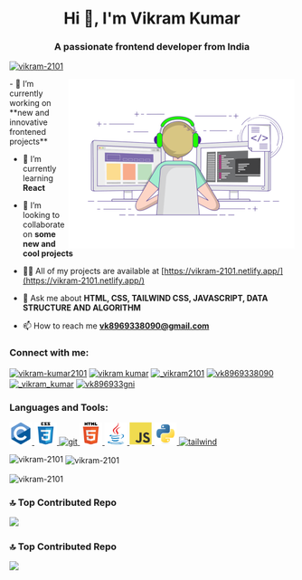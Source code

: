 <h1 align="center">Hi 👋, I'm Vikram Kumar</h1>
<h3 align="center">A passionate frontend developer from India</h3>

<p align="left"> <a href="https://github.com/ryo-ma/github-profile-trophy"><img src="https://github-profile-trophy.vercel.app/?username=vikram-2101" alt="vikram-2101" /></a> </p>
<img align="right" alt="Coding" width="400" src="https://raw.githubusercontent.com/devSouvik/devSouvik/master/gif3.gif">
- 🔭 I’m currently working on **new and innovative frontened projects**

- 🌱 I’m currently learning **React**

- 👯 I’m looking to collaborate on **some new and cool projects**

- 👨‍💻 All of my projects are available at [https://vikram-2101.netlify.app/](https://vikram-2101.netlify.app/)

- 💬 Ask me about **HTML, CSS, TAILWIND CSS, JAVASCRIPT, DATA STRUCTURE AND ALGORITHM**

- 📫 How to reach me **vk8969338090@gmail.com**

<h3 align="left">Connect with me:</h3>
<p align="left">
<a href="https://linkedin.com/in/vikram-kumar2101" target="blank"><img align="center" src="https://raw.githubusercontent.com/rahuldkjain/github-profile-readme-generator/master/src/images/icons/Social/linked-in-alt.svg" alt="vikram-kumar2101" height="30" width="40" /></a>
<a href="https://fb.com/vikram kumar" target="blank"><img align="center" src="https://raw.githubusercontent.com/rahuldkjain/github-profile-readme-generator/master/src/images/icons/Social/facebook.svg" alt="vikram kumar" height="30" width="40" /></a>
<a href="https://instagram.com/_vikram2101" target="blank"><img align="center" src="https://raw.githubusercontent.com/rahuldkjain/github-profile-readme-generator/master/src/images/icons/Social/instagram.svg" alt="_vikram2101" height="30" width="40" /></a>
<a href="https://www.codechef.com/users/vk8969338090" target="blank"><img align="center" src="https://cdn.jsdelivr.net/npm/simple-icons@3.1.0/icons/codechef.svg" alt="vk8969338090" height="30" width="40" /></a>
<a href="https://www.leetcode.com/_vikram_kumar" target="blank"><img align="center" src="https://raw.githubusercontent.com/rahuldkjain/github-profile-readme-generator/master/src/images/icons/Social/leet-code.svg" alt="_vikram_kumar" height="30" width="40" /></a>
<a href="https://auth.geeksforgeeks.org/user/vk896933gni" target="blank"><img align="center" src="https://raw.githubusercontent.com/rahuldkjain/github-profile-readme-generator/master/src/images/icons/Social/geeks-for-geeks.svg" alt="vk896933gni" height="30" width="40" /></a>
</p>

<h3 align="left">Languages and Tools:</h3>
<p align="left"> <a href="https://www.cprogramming.com/" target="_blank" rel="noreferrer"> <img src="https://raw.githubusercontent.com/devicons/devicon/master/icons/c/c-original.svg" alt="c" width="40" height="40"/> </a> <a href="https://www.w3schools.com/css/" target="_blank" rel="noreferrer"> <img src="https://raw.githubusercontent.com/devicons/devicon/master/icons/css3/css3-original-wordmark.svg" alt="css3" width="40" height="40"/> </a> <a href="https://git-scm.com/" target="_blank" rel="noreferrer"> <img src="https://www.vectorlogo.zone/logos/git-scm/git-scm-icon.svg" alt="git" width="40" height="40"/> </a> <a href="https://www.w3.org/html/" target="_blank" rel="noreferrer"> <img src="https://raw.githubusercontent.com/devicons/devicon/master/icons/html5/html5-original-wordmark.svg" alt="html5" width="40" height="40"/> </a> <a href="https://www.java.com" target="_blank" rel="noreferrer"> <img src="https://raw.githubusercontent.com/devicons/devicon/master/icons/java/java-original.svg" alt="java" width="40" height="40"/> </a> <a href="https://developer.mozilla.org/en-US/docs/Web/JavaScript" target="_blank" rel="noreferrer"> <img src="https://raw.githubusercontent.com/devicons/devicon/master/icons/javascript/javascript-original.svg" alt="javascript" width="40" height="40"/> </a> <a href="https://www.python.org" target="_blank" rel="noreferrer"> <img src="https://raw.githubusercontent.com/devicons/devicon/master/icons/python/python-original.svg" alt="python" width="40" height="40"/> </a> <a href="https://tailwindcss.com/" target="_blank" rel="noreferrer"> <img src="https://www.vectorlogo.zone/logos/tailwindcss/tailwindcss-icon.svg" alt="tailwind" width="40" height="40"/> </a> </p>

<p><img align="left" src="https://github-readme-stats.vercel.app/api/top-langs?username=vikram-2101&show_icons=true&locale=en&layout=compact" alt="vikram-2101" /></p>

<p>&nbsp;<img align="center" src="https://github-readme-stats.vercel.app/api?username=vikram-2101&show_icons=true&locale=en" alt="vikram-2101" /></p>

<p><img align="center" src="https://github-readme-streak-stats.herokuapp.com/?user=vikram-2101&" alt="vikram-2101" /></p>

### 🔝 Top Contributed Repo
![](https://github-contributor-stats.vercel.app/api?username=vikram-2101&limit=5&theme=flat&combine_all_yearly_contributions=true)


### 🔝 Top Contributed Repo
![](https://github-contributor-stats.vercel.app/api?username=vikram-2101&limit=5&theme=flat&combine_all_yearly_contributions=true)
